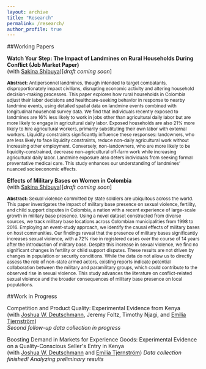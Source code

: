 ```yaml
---
layout: archive
title: "Research"
permalink: /research/
author_profile: true
---
```

##Working Papers

**Watch Your Step: The Impact of Landmines on Rural Households During Conflict (Job Market Paper)**<br>
(with [Sakina Shibuya](https://sakinashibuya.org))[*draft coming soon*]

<p style="font-size: 85%; width=80%"><b>Abstract:</b> Antipersonnel landmines, though intended to target combatants, disproportionately impact civilians, disrupting economic activity and altering household decision-making processes. This paper explores how rural households in Colombia adjust their labor decisions and healthcare-seeking behavior in response to nearby landmine events, using detailed spatial data on landmine events combined with longitudinal household survey data. We find that individuals recently exposed to landmines are 16% less likely to work in jobs other than agricultural daily labor but are more likely to engage in agricultural daily labor. Exposed households are also 21% more likely to hire agricultural workers, primarily substituting their own labor with external workers. Liquidity constraints significantly influence these responses: landowners, who are less likely to face liquidity constraints, reduce non-daily agricultural work without increasing other employment. Conversely, non-landowners, who are more likely to be liquidity-constrained, decrease non-agricultural off-farm work while increasing agricultural daily labor. Landmine exposure also deters individuals from seeking formal preventative medical care. This study enhances our understanding of landmines’ nuanced socioeconomic effects.</p>


**Effects of Military Bases on Women in Colombia**<br>
(with [Sakina Shibuya](https://sakinashibuya.org))[*draft coming soon*]

<p style="font-size: 85%; width=80%"><b>Abstract:</b> Sexual violence committed by state soldiers are ubiquitous across the world. This paper investigates the impact of military base presence on sexual violence, fertility, and child support disputes in Colombia, a nation with a recent experience of large-scale growth in military base presence. Using a novel dataset constructed from diverse sources, we track military base locations across Colombian municipalities from 1998 to 2016. Employing an event-study approach, we identify the causal effects of military bases on host communities. Our findings reveal that the presence of military bases significantly increases sexual violence, with a 72% rise in registered cases over the course of 14 years after the introduction of military base. Despite this increase in sexual violence, we find no significant changes in fertility or child support disputes. These results are not driven by changes in population or security conditions. While the data do not allow us to directly assess the role of non-state armed actors, existing reports indicate potential collaboration between the military and paramilitary groups, which could contribute to the observed rise in sexual violence. This study advances the literature on conflict-related sexual violence and the broader consequences of military base presence on local populations.</p>

##Work in Progress

Competition and Product Quality: Experimental Evidence from Kenya<br>
(with [Joshua W. Deutschmann](https://jwdeutschmann.com), Jeremy Foltz, Timothy Njagi, and [Emilia Tjernström](https://emiliatjernstrom.com))<br>
*Second follow-up data collection in progress*

Boosting Demand in Markets for Experience Goods: Experimental Evidence on a Quality-Conscious Seller's Entry in Kenya<br>
(with [Joshua W. Deutschmann](https://jwdeutschmann.com) and [Emilia Tjernström](https://emiliatjernstrom.com))
*Data collection finished! Analyzing preliminary results*

